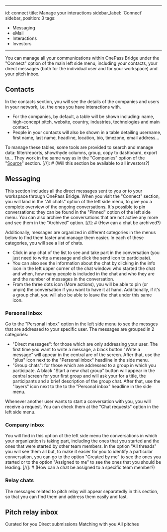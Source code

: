 ---
id: connect
title: Manage your interactions
sidebar_label: 'Connect'
sidebar_position: 3
tags:

- Messaging
- eMail
- Interactions
- Investors

 ---

You can manage all your communications within OnePass Bridge under the "Connect" option of the main left side menu, including your contacts, your direct messages (both for the individual user and for your workspace) and your pitch inbox.

## Contacts

In the contacts section, you will see the details of the companies and users in your network, i.e. the ones you have interactions with.

- For the companies, by default, a table will be shown including: name, high-concept pitch, website, country, industries, technologies and main contact.
- People in your contacts will also be shown in a table detailing username, first name, last name, headline, location, bio, timezone, email address...

To manage these tables, some tools are provided to search and manage data: filter/reports, show/hyde columns, group, copy to dashboard, export to... They work in the same way as in the "Companies" option of the "[Source](./discovery)" section.
[//]: # (Will this section be available to all investors?)

## Messaging

This section includes all the direct messages sent to you or to your workspace through OnePass Bridge. When you visit the "Connect" section, you will land in the "All chats" option of the left side menu, to give you a complete overview of the ongoing conversations. It's possible to pin conversations: they can be found in the "Pinned" option of the left side menu. You can also archive the conversations that are not active any more and see them in the "Archived" option.
[//]: # (How can a chat be archived?)

Additionally, messages are organized in different categories in the menus below to find them faster and manage them easier. In each of these categories, you will see a list of chats.

- Click in any chat of the list to see and take part in the conversation (you just need to write a message and click the send icon to participate).
- You can also see the information about the chat by clicking in the info icon in the left upper corner of the chat window: who started the chat and when, how many people is included in the chat and who they are and the number of messages in the conversation.
- From the three dots icon (More actions), you will be able to pin (or unpin) the conversation if you want to have it at hand. Additionally, if it's a group chat, you will also be able to leave the chat under this same icon.

### Personal inbox

Go to the "Personal inbox" option in the left side menu to see the messges that are addressed to your specific user. The messages are grouped in 2 categories:

- "Direct messages": for those which are only addressing your user. The first time you want to write a message, a black button "Write a message" will appear in the central are of the screen. After that, use the "plus" icon next to the "Personal inbox" headline in the side menu.
- "Group chats": for those which are addressed to a group in which you participate. A black "Start a new chat group" button will appear in the central screen for your first group and will ask your for a title, the participants and a brief description of the group chat. After that, use the "layers" icon next to the  to the "Personal inbox" headline in the side menu.

Whenever another user wants to start a conversation with you, you will receive a request. You can check them at the "Chat requests" option in the left side menu.

### Company inbox

You will find in this option of the left side menu the conversations in which your organization is taking part, including the ones that you started and the ones that were started by other team members. In the option "All threads" you will see them all but, to make it easier for you to identify a particular conversation, you can go to the option "Created by me" to see the ones you started or to the option "Assigned to me" to see the ones that you should be leading.
[//]: # (How can a chat be assigned to a specific team member?)

### Relay chats

The messages related to pitch relay will appear separatedly in this section, so that you can find them and address them easily and fast.

## Pitch relay inbox

Curated for you
Direct submissions
Matching with you
All pitches
